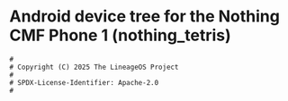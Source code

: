 # Android device tree for the Nothing CMF Phone 1 (nothing_tetris)

```
#
# Copyright (C) 2025 The LineageOS Project
#
# SPDX-License-Identifier: Apache-2.0
#
```

